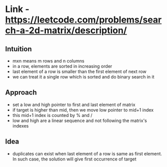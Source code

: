 # Link - https://leetcode.com/problems/search-a-2d-matrix/description/

## Intuition 
- mxn means m rows and n columns 
- in a row, elements are sorted in increasing order 
- last element of a row is smaller than the first element of next row 
- we can treat it a single row which is sorted and do binary search in it 

## Approach 
- set a low and high pointer to first and last element of matrix 
- if target is higher than mid, then we move low pointer to mid+1 index 
- this mid+1 index is counted by % and / 
- low and high are a linear sequence and not following the matrix's indexes

## Idea 
- duplicates can exist when last element of a row is same as first element. In such case, the solution will give first occurrence of target